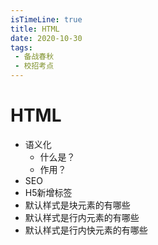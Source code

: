 ```yaml
---
isTimeLine: true
title: HTML
date: 2020-10-30
tags:
 - 备战春秋
 - 校招考点
---
```

# HTML
* 语义化
  * 什么是？
  * 作用？
* SEO
* H5新增标签
* 默认样式是块元素的有哪些
* 默认样式是行内元素的有哪些
* 默认样式是行内快元素的有哪些

<comment/>
<tongji/>
